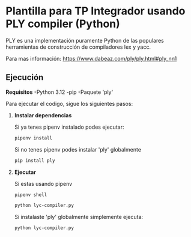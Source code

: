 # Plantilla para TP Integrador usando PLY compiler (Python)

PLY es una implementación puramente Python de las populares herramientas de construcción de compiladores lex y yacc.

Para mas información: https://www.dabeaz.com/ply/ply.html#ply_nn1 

## Ejecución

**Requisitos**
   -Python 3.12
   -pip
   -Paquete 'ply'

Para ejecutar el codigo, sigue los siguientes pasos:

1. **Instalar dependencias**

   Si ya tenes pipenv instalado podes ejecutar:
   ```bash
   pipenv install
   ```
   Si no tenes pipenv podes instalar 'ply' globalmente
   ```bash
   pip install ply
   ```

2. **Ejecutar**

   Si estas usando pipenv
   ```bash
   pipenv shell
   ```
   ```bash
   python lyc-compiler.py
   ```

   Si instalaste 'ply' globalmente simplemente ejecuta:
   ```bash
   python lyc-compiler.py
   ```
